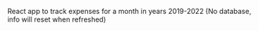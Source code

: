 React app to track expenses for a month in years 2019-2022 (No database, info will reset when refreshed)
